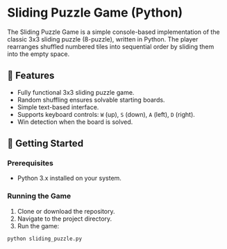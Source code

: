 # Sliding Puzzle Game (Python)

The Sliding Puzzle Game is a simple console-based implementation of the classic 3x3 sliding puzzle (8-puzzle), written in Python. The player rearranges shuffled numbered tiles into sequential order by sliding them into the empty space.

## 🎯 Features

- Fully functional 3x3 sliding puzzle game.
- Random shuffling ensures solvable starting boards.
- Simple text-based interface.
- Supports keyboard controls: `W` (up), `S` (down), `A` (left), `D` (right).
- Win detection when the board is solved.

## 🚀 Getting Started

### Prerequisites
- Python 3.x installed on your system.

### Running the Game
1. Clone or download the repository.
2. Navigate to the project directory.
3. Run the game:

```bash
python sliding_puzzle.py
